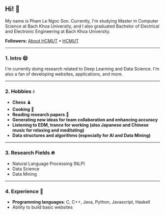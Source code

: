 ## Hi! :wave:

My name is Pham Le Ngoc Son. Currently, I'm studying Master in Computer Science at Bach Khoa University, and I also graduated Bachelor of Electrical and Electronic Engineering at Bach Khoa University.

**Followers:** [About HCMUT](https://www.hcmut.edu.vn/) • [HCMUT](https://www.hcmut.edu.vn/)

---

### 1. Intro 😄
I'm currently doing research related to Deep Learning and Data Science. I'm also a fan of developing websites, applications, and more.

---

### 2. Hobbies 💧
- **Chess** ♟️
- **Cooking** 🍳
- **Reading research papers** 📜
- **Generating new ideas for team collaboration and enhancing accuracy**
- **Listening to EDM, trance for working (also Japanese and Chinese music for relaxing and meditating)**
- **Data structures and algorithms (especially for AI and Data Mining)**

---

### 3. Research Fields 🔥
- Natural Language Processing (NLP)
- Data Science
- Data Mining

---

### 4. Experience 🌟
- **Programming languages**: C, C++, Java, Python, Javascript, Haskell
- Ability to build basic websites
